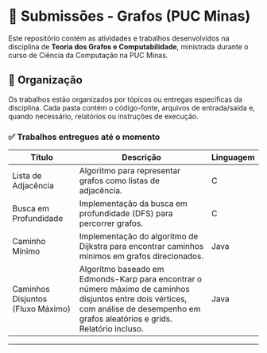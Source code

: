 # 🧠 Submissões - Grafos (PUC Minas)

Este repositório contém as atividades e trabalhos desenvolvidos na disciplina de **Teoria dos Grafos e Computabilidade**, ministrada durante o curso de Ciência da Computação na PUC Minas.

## 📂 Organização

Os trabalhos estão organizados por tópicos ou entregas específicas da disciplina. Cada pasta contém o código-fonte, arquivos de entrada/saída e, quando necessário, relatórios ou instruções de execução.

### ✅ Trabalhos entregues até o momento

| Título                       | Descrição                                                                                     | Linguagem |
|-----------------------------|-----------------------------------------------------------------------------------------------|-----------|
| Lista de Adjacência         | Algoritmo para representar grafos como listas de adjacência.                                 | C         |
| Busca em Profundidade       | Implementação da busca em profundidade (DFS) para percorrer grafos.                         | C         |
| Caminho Mínimo              | Implementação do algoritmo de Dijkstra para encontrar caminhos mínimos em grafos direcionados. | Java      |
| Caminhos Disjuntos (Fluxo Máximo) | Algoritmo baseado em Edmonds-Karp para encontrar o número máximo de caminhos disjuntos entre dois vértices, com análise de desempenho em grafos aleatórios e grids. Relatório incluso. | Java      |

---

